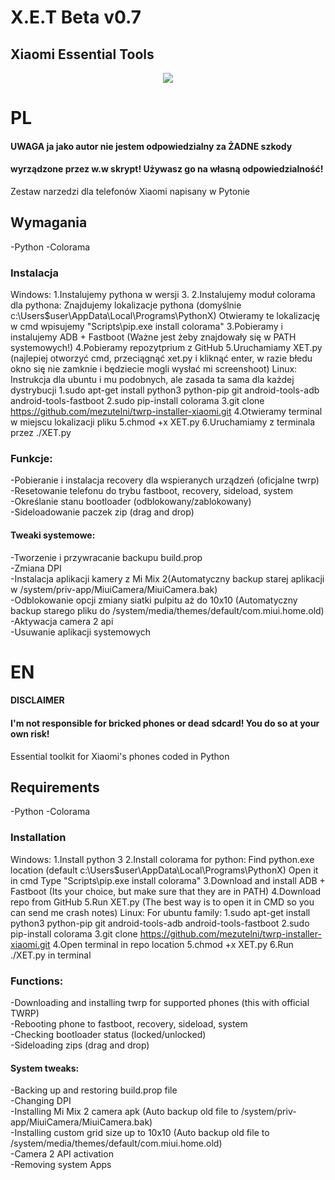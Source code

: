 # X.E.T Beta v0.7
## Xiaomi Essential Tools

<center><img src="https://github.com/mezutelni/twrp-installer-xiaomi/blob/master/xet.png"/></center>

# PL


#### UWAGA ja jako autor nie jestem odpowiedzialny za ŻADNE szkody
#### wyrządzone przez w.w skrypt! Używasz go na własną odpowiedzialność!

Zestaw narzedzi dla telefonów Xiaomi napisany w Pytonie

## Wymagania
-Python
-Colorama

### Instalacja
Windows:
    1.Instalujemy pythona w wersji 3.
    2.Instalujemy moduł colorama dla pythona:
        Znajdujemy lokalizacje pythona (domyślnie c:\Users\$user\AppData\Local\Programs\PythonX\)
        Otwieramy te lokalizację w cmd
        wpisujemy "Scripts\pip.exe install colorama"
    3.Pobieramy i instalujemy ADB + Fastboot (Ważne jest żeby znajdowały się w PATH systemowych!)
    4.Pobieramy repozytprium z GitHub
    5.Uruchamiamy XET.py (najlepiej otworzyć cmd, przeciągnąć xet.py i kliknąć enter, w razie błedu okno się nie zamknie i będziecie mogli wysłać mi screenshoot)
Linux:
    Instrukcja dla ubuntu i mu podobnych, ale zasada ta sama dla każdej dystrybucji
    1.sudo apt-get install python3 python-pip git android-tools-adb android-tools-fastboot
    2.sudo pip-install colorama
    3.git clone https://github.com/mezutelni/twrp-installer-xiaomi.git
    4.Otwieramy terminal w miejscu lokalizacji pliku
    5.chmod +x XET.py
    6.Uruchamiamy z terminala przez ./XET.py

### Funkcje:
-Pobieranie i instalacja recovery dla wspieranych urządzeń (oficjalne twrp)<br>
-Resetowanie telefonu do trybu fastboot, recovery, sideload, system<br>
-Określanie stanu bootloader (odblokowany/zablokowany)<br>
-Sideloadowanie paczek zip (drag and drop)<br>
#### Tweaki systemowe:
-Tworzenie i przywracanie backupu build.prop<br>
-Zmiana DPI<br>
-Instalacja aplikacji kamery z Mi Mix 2(Automatyczny backup starej aplikacji w /system/priv-app/MiuiCamera/MiuiCamera.bak)<br>
-Odblokowanie opcji zmiany siatki pulpitu aż do 10x10 (Automatyczny backup starego pliku do /system/media/themes/default/com.miui.home.old)<br>
-Aktywacja camera 2 api<br>
-Usuwanie aplikacji systemowych<br>

# EN

#### DISCLAIMER
#### I'm not responsible for bricked phones or dead sdcard! You do so at your own risk!

Essential toolkit for Xiaomi's phones coded in Python

## Requirements
-Python
-Colorama


### Installation

Windows:
    1.Install python 3
    2.Install colorama for python:
        Find python.exe location (default c:\Users\$user\AppData\Local\Programs\PythonX\)
        Open it in cmd
        Type "Scripts\pip.exe install colorama"
    3.Download and install ADB + Fastboot (Its your choice, but make sure that they are in PATH)
    4.Download repo from GitHub
    5.Run XET.py (The best way is to open it in CMD so you can send me crash notes)
Linux:
    For ubuntu family:
    1.sudo apt-get install python3 python-pip git android-tools-adb android-tools-fastboot
    2.sudo pip-install colorama
    3.git clone https://github.com/mezutelni/twrp-installer-xiaomi.git
    4.Open terminal in repo location
    5.chmod +x XET.py
    6.Run ./XET.py in terminal


### Functions:
-Downloading and installing twrp for supported phones (this with official TWRP)<br>
-Rebooting phone to fastboot, recovery, sideload, system<br>
-Checking bootloader status (locked/unlocked)<br>
-Sideloading zips (drag and drop)<br>
#### System tweaks:
-Backing up and restoring build.prop file<br>
-Changing DPI<br>
-Installing Mi Mix 2 camera apk (Auto backup old file to /system/priv-app/MiuiCamera/MiuiCamera.bak)<br>
-Installing custom grid size up to 10x10 (Auto backup old file to /system/media/themes/default/com.miui.home.old)<br>
-Camera 2 API activation<br>
-Removing system Apps<br>